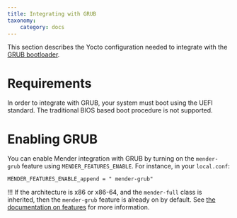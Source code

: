 ```yaml
---
title: Integrating with GRUB
taxonomy:
    category: docs
---
```


This section describes the Yocto configuration needed to integrate with the [GRUB bootloader](https://www.gnu.org/software/grub/?target=_blank).

# Requirements

In order to integrate with GRUB, your system must boot using the UEFI standard. The traditional BIOS based boot procedure is not supported.

# Enabling GRUB

You can enable Mender integration with GRUB by turning on the `mender-grub` feature using `MENDER_FEATURES_ENABLE`. For instance, in your `local.conf`:

```
MENDER_FEATURES_ENABLE_append = " mender-grub"
```

!!! If the architecture is x86 or x86-64, and the `mender-full` class is inherited, then the `mender-grub` feature is already on by default. See [the documentation on features](../../artifacts/image-configuration/features) for more information.
